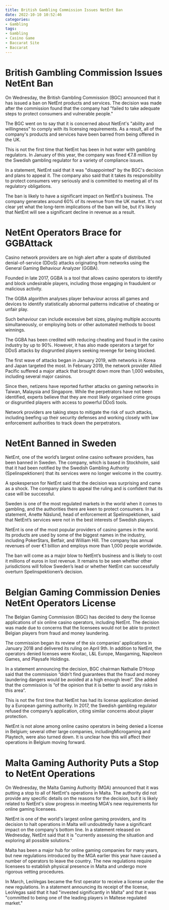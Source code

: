 ```yaml
---
title: British Gambling Commission Issues NetEnt Ban
date: 2022-10-10 10:52:46
categories:
- Gambling
tags:
- Gambling
- Casino Game
- Baccarat Site
- Baccarat
---
```



#  British Gambling Commission Issues NetEnt Ban

On Wednesday, the British Gambling Commission (BGC) announced that it has issued a ban on NetEnt products and services. The decision was made after the commission found that the company had "failed to take adequate steps to protect consumers and vulnerable people."

The BGC went on to say that it is concerned about NetEnt's "ability and willingness" to comply with its licensing requirements. As a result, all of the company's products and services have been barred from being offered in the UK.

This is not the first time that NetEnt has been in hot water with gambling regulators. In January of this year, the company was fined €7.8 million by the Swedish gambling regulator for a variety of compliance issues.

In a statement, NetEnt said that it was "disappointed" by the BGC's decision and plans to appeal it. The company also said that it takes its responsibility to protect consumers very seriously and is committed to meeting all of its regulatory obligations.

The ban is likely to have a significant impact on NetEnt's business. The company generates around 60% of its revenue from the UK market. It's not clear yet what the long-term implications of the ban will be, but it's likely that NetEnt will see a significant decline in revenue as a result.

#  NetEnt Operators Brace for GGBAttack

Casino network providers are on high alert after a spate of distributed denial-of-service (DDoS) attacks originating from networks using the General Gaming Behaviour Analyzer (GGBA).

Founded in late 2017, GGBA is a tool that allows casino operators to identify and block undesirable players, including those engaging in fraudulent or malicious activity.

The GGBA algorithm analyses player behaviour across all games and devices to identify statistically abnormal patterns indicative of cheating or unfair play.

Such behaviour can include excessive bet sizes, playing multiple accounts simultaneously, or employing bots or other automated methods to boost winnings.

The GGBA has been credited with reducing cheating and fraud in the casino industry by up to 90%. However, it has also made operators a target for DDoS attacks by disgruntled players seeking revenge for being blocked.

The first wave of attacks began in January 2019, with networks in Korea and Japan targeted the most. In February 2019, the network provider Allied Pacific suffered a major attack that brought down more than 1,000 websites, including several major casinos.

Since then, netizens have reported further attacks on gaming networks in Taiwan, Malaysia and Singapore. While the perpetrators have not been identified, experts believe that they are most likely organised crime groups or disgruntled players with access to powerful DDoS tools.

Network providers are taking steps to mitigate the risk of such attacks, including beefing up their security defenses and working closely with law enforcement authorities to track down the perpetrators.

#  NetEnt Banned in Sweden

NetEnt, one of the world’s largest online casino software providers, has been banned in Sweden. The company, which is based in Stockholm, said that it had been notified by the Swedish Gambling Authority (Spelinspektionen) that its services were no longer welcome in the country.

A spokesperson for NetEnt said that the decision was surprising and came as a shock. The company plans to appeal the ruling and is confident that its case will be successful.

Sweden is one of the most regulated markets in the world when it comes to gambling, and the authorities there are keen to protect consumers. In a statement, Anette Näslund, head of enforcement at Spelinspektionen, said that NetEnt’s services were not in the best interests of Swedish players.

NetEnt is one of the most popular providers of casino games in the world. Its products are used by some of the biggest names in the industry, including PokerStars, Betfair, and William Hill. The company has annual revenues of over €1 billion and employs more than 1,000 people worldwide.

The ban will come as a major blow to NetEnt’s business and is likely to cost it millions of euros in lost revenue. It remains to be seen whether other jurisdictions will follow Sweden’s lead or whether NetEnt can successfully overturn Spelinspektionen’s decision.

#  Belgian Gaming Commission Denies NetEnt Operators License

The Belgian Gaming Commission (BGC) has decided to deny the license applications of six online casino operators, including NetEnt. The decision was made due to concerns that the licensees would not be able to protect Belgian players from fraud and money laundering.

The commission began its review of the six companies’ applications in January 2018 and delivered its ruling on April 9th. In addition to NetEnt, the operators denied licenses were Kootac, L&L Europe, Maxgaming, Napoleon Games, and Playsafe Holdings.

In a statement announcing the decision, BGC chairman Nathalie D’Hoop said that the commission “didn’t find guarantees that the fraud and money laundering dangers would be avoided at a high enough level”. She added that the commission is “of the opinion that it is better to avoid any risks in this area”.

This is not the first time that NetEnt has had its license application denied by a European gaming authority. In 2017, the Swedish gambling regulator refused the company’s application, citing similar concerns about player protection.

NetEnt is not alone among online casino operators in being denied a license in Belgium; several other large companies, includingMicrogaming and Playtech, were also turned down. It is unclear how this will affect their operations in Belgium moving forward.

#  Malta Gaming Authority Puts a Stop to NetEnt Operations

On Wednesday, the Malta Gaming Authority (MGA) announced that it was putting a stop to all of NetEnt's operations in Malta. The authority did not provide any specific details on the reasons for the decision, but it is likely related to NetEnt's slow progress in meeting MGA's new requirements for online gaming licensees.

NetEnt is one of the world's largest online gaming providers, and its decision to halt operations in Malta will undoubtedly have a significant impact on the company's bottom line. In a statement released on Wednesday, NetEnt said that it is "currently assessing the situation and exploring all possible solutions."

Malta has been a major hub for online gaming companies for many years, but new regulations introduced by the MGA earlier this year have caused a number of operators to leave the country. The new regulations require licensees to establish physical presence in Malta and undergo more rigorous vetting procedures.

In March, LeoVegas became the first operator to receive a license under the new regulations. In a statement announcing its receipt of the license, LeoVegas said that it had "invested significantly in Malta" and that it was "committed to being one of the leading players in Maltese regulated market."